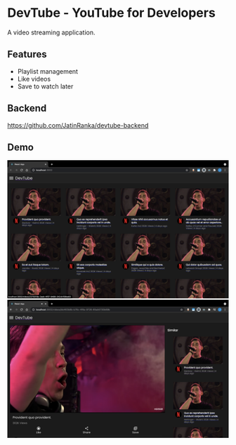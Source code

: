 # DevTube - YouTube for Developers

A video streaming application.

## Features

-   Playlist management
-   Like videos
-   Save to watch later

## Backend 

https://github.com/JatinRanka/devtube-backend

## Demo

![Home Page](demo-images/image-1.png)
![Video Page](demo-images/image-2.png)
